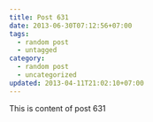 ```yaml
---
title: Post 631
date: 2013-06-30T07:12:56+07:00
tags:
  - random post
  - untagged
category:
  - random post
  - uncategorized
updated: 2013-04-11T21:02:10+07:00
---
```

This is content of post 631